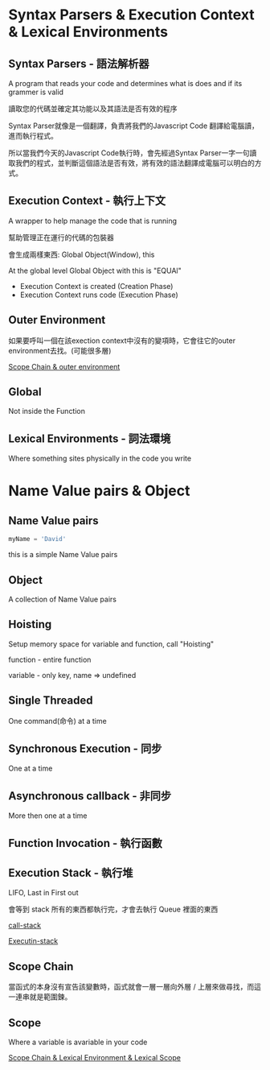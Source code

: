 # Syntax Parsers & Execution Context & Lexical Environments

## Syntax Parsers - 語法解析器

A program that reads your code and determines what is does and if its grammer is valid

讀取您的代碼並確定其功能以及其語法是否有效的程序

Syntax Parser就像是一個翻譯，負責將我們的Javascript Code 翻譯給電腦讀，進而執行程式。

所以當我們今天的Javascript Code執行時，會先經過Syntax Parser一字一句讀取我們的程式，並判斷這個語法是否有效，將有效的語法翻譯成電腦可以明白的方式。

## Execution Context - 執行上下文

A wrapper to help manage the code that is running

幫助管理正在運行的代碼的包裝器

會生成兩樣東西: Global Object(Window), this

At the global level Global Object with this is "EQUAl"

- Execution Context is created (Creation Phase)
- Execution Context runs code (Execution Phase)

## Outer Environment

如果要呼叫一個在該exection context中沒有的變項時，它會往它的outer environment去找。(可能很多層)

[Scope Chain & outer environment](https://pjchender.blogspot.com/2015/12/javascriptscope-chainouter-environment.html)


## Global

Not inside the Function

## Lexical Environments - 詞法環境

Where something sites physically in the code you write

# Name Value pairs & Object

## Name Value pairs

```js
myName = 'David'
```

this is a simple Name Value pairs

## Object

A collection of  Name Value pairs

## Hoisting
Setup memory space for variable and function, call "Hoisting"

function - entire function

variable - only key, name => undefined

## Single Threaded

One command(命令) at a time

## Synchronous Execution - 同步

One at a time

## Asynchronous callback - 非同步

More then one at a time

## Function Invocation - 執行函數

## Execution Stack - 執行堆

LIFO, Last in First out

會等到 stack 所有的東西都執行完，才會去執行 Queue 裡面的東西

[call-stack](https://yokarilight.medium.com/javascript%E4%B8%AD%E7%9A%84%E5%91%BC%E5%8F%AB%E5%A0%86%E7%96%8A-call-stack-%E6%98%AF%E7%94%9A%E9%BA%BC-16837dd10a81)

[Executin-stack](https://israynotarray.com/jsweirdworld/20190515/3997485218/)

## Scope Chain

當函式的本身沒有宣告該變數時，函式就會一層一層向外層 / 上層來做尋找，而這一連串就是範圍鍊。

## Scope
Where a variable is avariable in your code

[Scope Chain & Lexical Environment & Lexical Scope](https://hackmd.io/3ZshD7whSvOdVvSxDhmYEQ)


